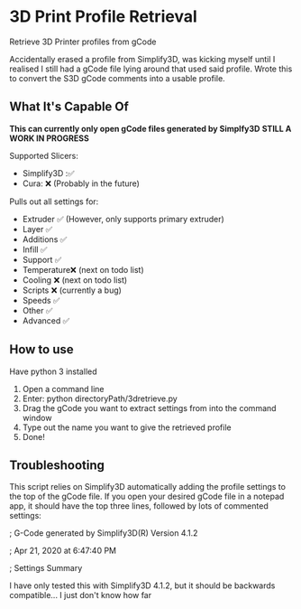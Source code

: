 # 3D Print Profile Retrieval
Retrieve 3D Printer profiles from gCode

Accidentally erased a profile from Simplify3D, was kicking myself until I realised I still had a gCode file lying around that used said profile. Wrote this to convert the S3D gCode comments into a usable profile.

## What It's Capable Of
**This can currently only open gCode files generated by Simplfy3D**
**STILL A WORK IN PROGRESS**

Supported Slicers:
   * Simplify3D :✅
   * Cura:       ❌ (Probably in the future)

Pulls out all settings for:
   * Extruder   ✅ (However, only supports primary extruder)
   * Layer      ✅
   * Additions  ✅
   * Infill     ✅
   * Support    ✅
   * Temperature❌ (next on todo list)
   * Cooling    ❌ (next on todo list)
   * Scripts    ❌ (currently a bug)
   * Speeds     ✅
   * Other      ✅
   * Advanced   ✅ 
   
## How to use
Have python 3 installed

1. Open a command line
2. Enter: python directoryPath/3dretrieve.py
3. Drag the gCode you want to extract settings from into the command window
4. Type out the name you want to give the retrieved profile
5. Done!

## Troubleshooting
This script relies on Simplify3D automatically adding the profile settings to the top of the gCode file. If you open your desired gCode file in a notepad app, it should have the top three lines, followed by lots of commented settings:

; G-Code generated by Simplify3D(R) Version 4.1.2

; Apr 21, 2020 at 6:47:40 PM

; Settings Summary


I have only tested this with Simplify3D 4.1.2, but it should be backwards compatible... I just don't know how far
